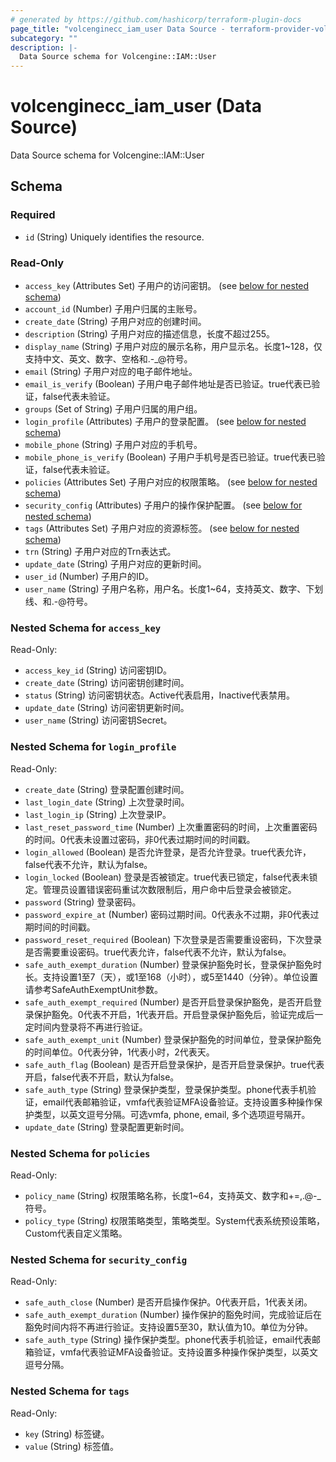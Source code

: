 ```yaml
---
# generated by https://github.com/hashicorp/terraform-plugin-docs
page_title: "volcenginecc_iam_user Data Source - terraform-provider-volcenginecc"
subcategory: ""
description: |-
  Data Source schema for Volcengine::IAM::User
---
```


# volcenginecc_iam_user (Data Source)

Data Source schema for Volcengine::IAM::User



<!-- schema generated by tfplugindocs -->
## Schema

### Required

- `id` (String) Uniquely identifies the resource.

### Read-Only

- `access_key` (Attributes Set) 子用户的访问密钥。 (see [below for nested schema](#nestedatt--access_key))
- `account_id` (Number) 子用户归属的主账号。
- `create_date` (String) 子用户对应的创建时间。
- `description` (String) 子用户对应的描述信息，长度不超过255。
- `display_name` (String) 子用户对应的展示名称，用户显示名。长度1~128，仅支持中文、英文、数字、空格和.-_@符号。
- `email` (String) 子用户对应的电子邮件地址。
- `email_is_verify` (Boolean) 子用户电子邮件地址是否已验证。true代表已验证，false代表未验证。
- `groups` (Set of String) 子用户归属的用户组。
- `login_profile` (Attributes) 子用户的登录配置。 (see [below for nested schema](#nestedatt--login_profile))
- `mobile_phone` (String) 子用户对应的手机号。
- `mobile_phone_is_verify` (Boolean) 子用户手机号是否已验证。true代表已验证，false代表未验证。
- `policies` (Attributes Set) 子用户对应的权限策略。 (see [below for nested schema](#nestedatt--policies))
- `security_config` (Attributes) 子用户的操作保护配置。 (see [below for nested schema](#nestedatt--security_config))
- `tags` (Attributes Set) 子用户对应的资源标签。 (see [below for nested schema](#nestedatt--tags))
- `trn` (String) 子用户对应的Trn表达式。
- `update_date` (String) 子用户对应的更新时间。
- `user_id` (Number) 子用户的ID。
- `user_name` (String) 子用户名称，用户名。长度1~64，支持英文、数字、下划线、和.-@符号。

<a id="nestedatt--access_key"></a>
### Nested Schema for `access_key`

Read-Only:

- `access_key_id` (String) 访问密钥ID。
- `create_date` (String) 访问密钥创建时间。
- `status` (String) 访问密钥状态。Active代表启用，Inactive代表禁用。
- `update_date` (String) 访问密钥更新时间。
- `user_name` (String) 访问密钥Secret。


<a id="nestedatt--login_profile"></a>
### Nested Schema for `login_profile`

Read-Only:

- `create_date` (String) 登录配置创建时间。
- `last_login_date` (String) 上次登录时间。
- `last_login_ip` (String) 上次登录IP。
- `last_reset_password_time` (Number) 上次重置密码的时间，上次重置密码的时间。0代表未设置过密码，非0代表过期时间的时间戳。
- `login_allowed` (Boolean) 是否允许登录，是否允许登录。true代表允许，false代表不允许，默认为false。
- `login_locked` (Boolean) 登录是否被锁定。true代表已锁定，false代表未锁定。管理员设置错误密码重试次数限制后，用户命中后登录会被锁定。
- `password` (String) 登录密码。
- `password_expire_at` (Number) 密码过期时间。0代表永不过期，非0代表过期时间的时间戳。
- `password_reset_required` (Boolean) 下次登录是否需要重设密码，下次登录是否需要重设密码。true代表允许，false代表不允许，默认为false。
- `safe_auth_exempt_duration` (Number) 登录保护豁免时长，登录保护豁免时长。支持设置1至7（天），或1至168（小时），或5至1440（分钟）。单位设置请参考SafeAuthExemptUnit参数。
- `safe_auth_exempt_required` (Number) 是否开启登录保护豁免，是否开启登录保护豁免。0代表不开启，1代表开启。开启登录保护豁免后，验证完成后一定时间内登录将不再进行验证。
- `safe_auth_exempt_unit` (Number) 登录保护豁免的时间单位，登录保护豁免的时间单位。0代表分钟，1代表小时，2代表天。
- `safe_auth_flag` (Boolean) 是否开启登录保护，是否开启登录保护。true代表开启，false代表不开启，默认为false。
- `safe_auth_type` (String) 登录保护类型，登录保护类型。phone代表手机验证，email代表邮箱验证，vmfa代表验证MFA设备验证。支持设置多种操作保护类型，以英文逗号分隔。可选vmfa, phone, email, 多个选项逗号隔开。
- `update_date` (String) 登录配置更新时间。


<a id="nestedatt--policies"></a>
### Nested Schema for `policies`

Read-Only:

- `policy_name` (String) 权限策略名称，长度1~64，支持英文、数字和+=,.@-_符号。
- `policy_type` (String) 权限策略类型，策略类型。System代表系统预设策略，Custom代表自定义策略。


<a id="nestedatt--security_config"></a>
### Nested Schema for `security_config`

Read-Only:

- `safe_auth_close` (Number) 是否开启操作保护。0代表开启，1代表关闭。
- `safe_auth_exempt_duration` (Number) 操作保护的豁免时间，完成验证后在豁免时间内将不再进行验证。支持设置5至30，默认值为10。单位为分钟。
- `safe_auth_type` (String) 操作保护类型。phone代表手机验证，email代表邮箱验证，vmfa代表验证MFA设备验证。支持设置多种操作保护类型，以英文逗号分隔。


<a id="nestedatt--tags"></a>
### Nested Schema for `tags`

Read-Only:

- `key` (String) 标签键。
- `value` (String) 标签值。
